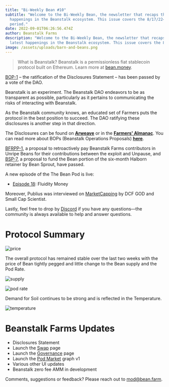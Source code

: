 ```yaml
---
title: "Bi-Weekly Bean #10"
subtitle: "Welcome to the Bi-Weekly Bean, the newsletter that recaps the latest
  happenings in the Beanstalk ecosystem. This issue covers the 8/17/22–8/31/22
  period."
date: 2022-09-01T06:26:56.474Z
author: Beanstalk Farms
description: "Welcome to the Bi-Weekly Bean, the newsletter that recaps the
  latest happenings in the Beanstalk ecosystem. This issue covers the 8/17/22–8/31/22 period. "
image: /assets/uploads/barn-and-beans.png
--- 
```


> What is Beanstalk? Beanstalk is a permissionless fiat stablecoin protocol built on Ethereum. Learn more at [bean.money](https://bean.money/).

[BOP-1](https://app.bean.money/#/governance/0x0d9e422bafaee7f87744c09afe9c2c68af590fc76d8afd13b12b9dfc9328e794) – the ratification of the Disclosures Statement – has been passed by a vote of the DAO.

Beanstalk is an experiment. The Beanstalk DAO endeavors to be as transparent as possible, particularly as it pertains to communicating the risks of interacting with Beanstalk.

As the Beanstalk community knows, an educated set of Farmers puts the protocol in the best position to succeed. The DAO ratifying these disclosures is another step in that direction.

The Disclosures can be found on **[Arweave](https://arweave.net/g1fij0syFvuxNR83I2VKOe1auNxtjEUwevkihxoRUXg)** or in the **[Farmers' Almanac](https://docs.bean.money/disclosures)**. You can read more about BOPs (Beanstalk Operations Proposals) **[here](https://docs.bean.money/governance/proposals#bop)**.

[BFRPP-1](https://app.bean.money/#/governance/0xc0dc3b257b543e9e105aa11c873d568f5ede6607289f5e656f1c4c0d30b4948f), a proposal to retroactively pay Beanstalk Farms contributors in Unripe Beans for their contributions between the exploit and Unpause, and [BSP-7](https://app.bean.money/#/governance/0x7b2d54f3691fa65fc784e3398425d518eab93d233f3ad0abd3d87b572cf5ab2f), a proposal to fund the Bean portion of the six-month Halborn retainer by Bean Sprout, have passed. 

A new episode of the The Bean Pod is live:

- [Episode 18](https://spotifyanchor-web.app.link/e/d3qBVoClXsb): Fluidity Money

Moreover, Publius was interviewed on [MarketCapping](https://www.youtube.com/watch?v=5LHsIES6THs) by DCF GOD and Small Cap Scientist. 

Lastly, feel free to drop by [Discord](https://discord.gg/beanstalk) if you have any questions—the community is always available to help and answer questions.

# Protocol Summary

![price](/assets/uploads/bean-price-10.png)

The overall protocol has remained stable over the last two weeks with the price of Bean tightly pegged and little change to the Bean supply and the Pod Rate. 

![supply](/assets/uploads/supply-10.png)

![pod rate](/assets/uploads/pod-rate-10.png)

Demand for Soil continues to be strong and is reflected in the Temperature.

![temperature](/assets/uploads/temperature-10.png)

# Beanstalk Farms Updates

- Disclosures Statement
- Launch the [Swap](https://app.bean.money/#/swap) page
- Launch the [Governance](https://app.bean.money/#/governance) page
- Launch the [Pod Market](https://app.bean.money/#/market) graph v1
- Various other UI updates
- Beanstalk zero fee AMM in development

Comments, suggestions or feedback? Please reach out to mod@bean.farm.
